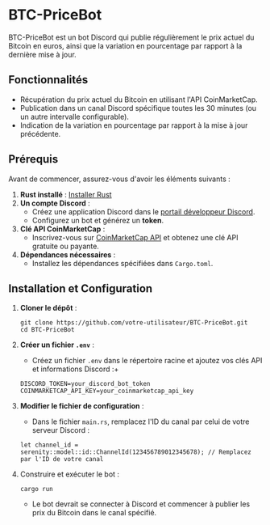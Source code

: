 # BTC-PriceBot

BTC-PriceBot est un bot Discord qui publie régulièrement le prix actuel du Bitcoin en euros, ainsi que la variation en pourcentage par rapport à la dernière mise à jour.

## Fonctionnalités

- Récupération du prix actuel du Bitcoin en utilisant l'API CoinMarketCap.
- Publication dans un canal Discord spécifique toutes les 30 minutes (ou un autre intervalle configurable).
- Indication de la variation en pourcentage par rapport à la mise à jour précédente.

## Prérequis

Avant de commencer, assurez-vous d'avoir les éléments suivants :

1. **Rust installé** : [Installer Rust](https://www.rust-lang.org/tools/install)
2. **Un compte Discord** :
   - Créez une application Discord dans le [portail développeur Discord](https://discord.com/developers/applications).
   - Configurez un bot et générez un **token**.
3. **Clé API CoinMarketCap** :
   - Inscrivez-vous sur [CoinMarketCap API](https://coinmarketcap.com/api/) et obtenez une clé API gratuite ou payante.
4. **Dépendances nécessaires** :
   - Installez les dépendances spécifiées dans `Cargo.toml`.


## Installation et Configuration

1. **Cloner le dépôt** :
    ```
   git clone https://github.com/votre-utilisateur/BTC-PriceBot.git
   cd BTC-PriceBot
    ```

2. **Créer un fichier `.env`** :
   - Créez un fichier `.env` dans le répertoire racine et ajoutez vos clés API et informations Discord :+
    ```
    DISCORD_TOKEN=your_discord_bot_token
    COINMARKETCAP_API_KEY=your_coinmarketcap_api_key
    ```
3. **Modifier le fichier de configuration** :
   - Dans le fichier `main.rs`, remplacez l'ID du canal par celui de votre serveur Discord :
    ```
    let channel_id = serenity::model::id::ChannelId(123456789012345678); // Remplacez par l'ID de votre canal
    ```  
4. Construire et exécuter le bot :
    ```
    cargo run
    ```
    - Le bot devrait se connecter à Discord et commencer à publier les prix du Bitcoin dans le canal spécifié.